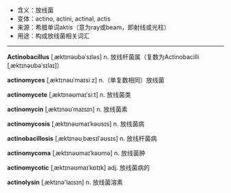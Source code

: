 - <span class="definition">含义：放线菌</span>
- <span class="definition">变体：actino, actini, actinal, actis</span>
- <span class="definition">来源：希腊单词aktis（意为ray或beam，即射线或光柱）</span>
- <span class="definition">用途：构成放线菌相关词汇</span>

---

<span class="vocabulary">**Actinobacillus**</span> [ˌæktɪnəʊbəˈsɪləs] n. 放线杆菌属（复数为Actinobacilli [ˌæktɪnəʊbəˈsɪlaɪ]）

<span class="vocabulary">**actinomyces**</span> [ˌæktɪnəʊˈmaɪsiːz] n.（单复数相同）放线菌

<span class="vocabulary">**actinomycete**</span> [ˌæktɪnəʊmaɪˈsiːt] n. 放线菌类 

<span class="vocabulary">**actinomycin**</span> [ˌæktɪnəʊˈmaɪsɪn] n. 放线菌素

<span class="vocabulary">**actinomycosis**</span> [ˌæktɪnəʊmaɪˈkəʊsɪs] n. 放线菌病 

<span class="vocabulary">**actinobacillosis**</span> [ˌæktɪnəʊˌbæsɪlˈəʊsɪs] n. 放线杆菌病

<span class="vocabulary">**actinomycoma**</span> [ˌæktɪnəʊmaɪˈkəʊmə] n. 放线菌肿

<span class="vocabulary">**actinomycotic**</span> [ˌæktɪnəʊmaɪˈkɒtɪk] adj. 放线菌病的

<span class="vocabulary">**actinolysin**</span> [ˌæktɪnə'laɪsɪn] n. 放线菌溶素
